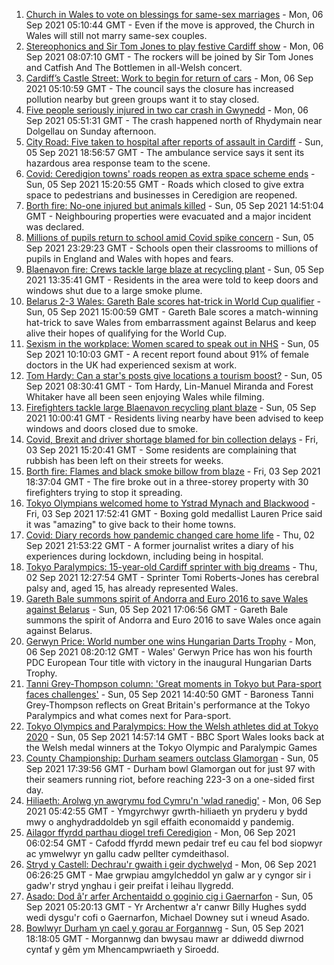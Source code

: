 1. [Church in Wales to vote on blessings for same-sex marriages](https://www.bbc.co.uk/news/uk-wales-58427926?at_medium=RSS&at_campaign=KARANGA) - Mon, 06 Sep 2021 05:10:44 GMT - Even if the move is approved, the Church in Wales will still not marry same-sex couples.
2. [Stereophonics and Sir Tom Jones to play festive Cardiff show](https://www.bbc.co.uk/news/uk-wales-58459802?at_medium=RSS&at_campaign=KARANGA) - Mon, 06 Sep 2021 08:07:10 GMT - The rockers will be joined by Sir Tom Jones and Catfish And The Bottlemen in all-Welsh concert.
3. [Cardiff’s Castle Street: Work to begin for return of cars](https://www.bbc.co.uk/news/uk-wales-58424596?at_medium=RSS&at_campaign=KARANGA) - Mon, 06 Sep 2021 05:10:59 GMT - The council says the closure has increased pollution nearby but green groups want it to stay closed.
4. [Five people seriously injured in two car crash in Gwynedd](https://www.bbc.co.uk/news/uk-wales-58459800?at_medium=RSS&at_campaign=KARANGA) - Mon, 06 Sep 2021 05:51:31 GMT - The crash happened north of Rhydymain near Dolgellau on Sunday afternoon.
5. [City Road: Five taken to hospital after reports of assault in Cardiff](https://www.bbc.co.uk/news/uk-wales-58457143?at_medium=RSS&at_campaign=KARANGA) - Sun, 05 Sep 2021 18:56:57 GMT - The ambulance service says it sent its hazardous area response team to the scene.
6. [Covid: Ceredigion towns' roads reopen as extra space scheme ends](https://www.bbc.co.uk/news/uk-wales-58427927?at_medium=RSS&at_campaign=KARANGA) - Sun, 05 Sep 2021 15:20:55 GMT - Roads which closed to give extra space to pedestrians and businesses in Ceredigion are reopened.
7. [Borth fire: No-one injured but animals killed](https://www.bbc.co.uk/news/uk-wales-58456296?at_medium=RSS&at_campaign=KARANGA) - Sun, 05 Sep 2021 14:51:04 GMT - Neighbouring properties were evacuated and a major incident was declared.
8. [Millions of pupils return to school amid Covid spike concern](https://www.bbc.co.uk/news/education-58419277?at_medium=RSS&at_campaign=KARANGA) - Sun, 05 Sep 2021 23:29:23 GMT - Schools open their classrooms to millions of pupils in England and Wales with hopes and fears.
9. [Blaenavon fire: Crews tackle large blaze at recycling plant](https://www.bbc.co.uk/news/uk-wales-58453650?at_medium=RSS&at_campaign=KARANGA) - Sun, 05 Sep 2021 13:35:41 GMT - Residents in the area were told to keep doors and windows shut due to a large smoke plume.
10. [Belarus 2-3 Wales: Gareth Bale scores hat-trick in World Cup qualifier](https://www.bbc.co.uk/sport/football/58372987?at_medium=RSS&at_campaign=KARANGA) - Sun, 05 Sep 2021 15:00:59 GMT - Gareth Bale scores a match-winning hat-trick to save Wales from embarrassment against Belarus and keep alive their hopes of qualifying for the World Cup.
11. [Sexism in the workplace: Women scared to speak out in NHS](https://www.bbc.co.uk/news/uk-wales-58408550?at_medium=RSS&at_campaign=KARANGA) - Sun, 05 Sep 2021 10:10:03 GMT - A recent report found about 91% of female doctors in the UK had experienced sexism at work.
12. [Tom Hardy: Can a star's posts give locations a tourism boost?](https://www.bbc.co.uk/news/uk-wales-58409878?at_medium=RSS&at_campaign=KARANGA) - Sun, 05 Sep 2021 08:30:41 GMT - Tom Hardy, Lin-Manuel Miranda and Forest Whitaker have all been seen enjoying Wales while filming.
13. [Firefighters tackle large Blaenavon recycling plant blaze](https://www.bbc.co.uk/news/uk-wales-58454122?at_medium=RSS&at_campaign=KARANGA) - Sun, 05 Sep 2021 10:00:41 GMT - Residents living nearby have been advised to keep windows and doors closed due to smoke.
14. [Covid, Brexit and driver shortage blamed for bin collection delays](https://www.bbc.co.uk/news/uk-wales-58440236?at_medium=RSS&at_campaign=KARANGA) - Fri, 03 Sep 2021 15:20:41 GMT - Some residents are complaining that rubbish has been left on their streets for weeks.
15. [Borth fire: Flames and black smoke billow from blaze](https://www.bbc.co.uk/news/uk-wales-58439504?at_medium=RSS&at_campaign=KARANGA) - Fri, 03 Sep 2021 18:37:04 GMT - The fire broke out in a three-storey property with 30 firefighters trying to stop it spreading.
16. [Tokyo Olympians welcomed home to Ystrad Mynach and Blackwood](https://www.bbc.co.uk/news/uk-wales-58442009?at_medium=RSS&at_campaign=KARANGA) - Fri, 03 Sep 2021 17:52:41 GMT - Boxing gold medallist Lauren Price said it was "amazing" to give back to their home towns.
17. [Covid: Diary records how pandemic changed care home life](https://www.bbc.co.uk/news/uk-wales-58429748?at_medium=RSS&at_campaign=KARANGA) - Thu, 02 Sep 2021 21:53:22 GMT - A former journalist writes a diary of his experiences during lockdown, including being in hospital.
18. [Tokyo Paralympics: 15-year-old Cardiff sprinter with big dreams](https://www.bbc.co.uk/news/uk-wales-58421065?at_medium=RSS&at_campaign=KARANGA) - Thu, 02 Sep 2021 12:27:54 GMT - Sprinter Tomi Roberts-Jones has cerebral palsy and, aged 15, has already represented Wales.
19. [Gareth Bale summons spirit of Andorra and Euro 2016 to save Wales against Belarus](https://www.bbc.co.uk/sport/football/58457163?at_medium=RSS&at_campaign=KARANGA) - Sun, 05 Sep 2021 17:06:56 GMT - Gareth Bale summons the spirit of Andorra and Euro 2016 to save Wales once again against Belarus.
20. [Gerwyn Price: World number one wins Hungarian Darts Trophy](https://www.bbc.co.uk/sport/darts/58446224?at_medium=RSS&at_campaign=KARANGA) - Mon, 06 Sep 2021 08:20:12 GMT - Wales' Gerwyn Price has won his fourth PDC European Tour title with victory in the inaugural Hungarian Darts Trophy.
21. [Tanni Grey-Thompson column: 'Great moments in Tokyo but Para-sport faces challenges'](https://www.bbc.co.uk/sport/disability-sport/58454896?at_medium=RSS&at_campaign=KARANGA) - Sun, 05 Sep 2021 14:40:50 GMT - Baroness Tanni Grey-Thompson reflects on Great Britain's performance at the Tokyo Paralympics and what comes next for Para-sport.
22. [Tokyo Olympics and Paralympics: How the Welsh athletes did at Tokyo 2020](https://www.bbc.co.uk/sport/wales/58454755?at_medium=RSS&at_campaign=KARANGA) - Sun, 05 Sep 2021 14:57:14 GMT - BBC Sport Wales looks back at the Welsh medal winners at the Tokyo Olympic and Paralympic Games
23. [County Championship: Durham seamers outclass Glamorgan](https://www.bbc.co.uk/sport/cricket/58456626?at_medium=RSS&at_campaign=KARANGA) - Sun, 05 Sep 2021 17:39:56 GMT - Durham bowl Glamorgan out for just 97 with their seamers running riot, before reaching 223-3 on a one-sided first day.
24. [Hiliaeth: Arolwg yn awgrymu fod Cymru'n 'wlad ranedig'](https://www.bbc.co.uk/newyddion/58425537?at_medium=RSS&at_campaign=KARANGA) - Mon, 06 Sep 2021 05:42:55 GMT - Ymgyrchwyr gwrth-hiliaeth yn pryderu y bydd mwy o anghydraddoldeb yn sgil effaith economaidd y pandemig.
25. [Ailagor ffyrdd parthau diogel trefi Ceredigion](https://www.bbc.co.uk/newyddion/58457625?at_medium=RSS&at_campaign=KARANGA) - Mon, 06 Sep 2021 06:02:54 GMT - Cafodd ffyrdd mewn pedair tref eu cau fel bod siopwyr ac ymwelwyr yn gallu cadw pellter cymdeithasol.
26. [Stryd y Castell: Dechrau'r gwaith i geir dychwelyd](https://www.bbc.co.uk/newyddion/58458172?at_medium=RSS&at_campaign=KARANGA) - Mon, 06 Sep 2021 06:26:25 GMT - Mae grwpiau amgylcheddol yn galw ar y cyngor sir i gadw'r stryd ynghau i geir preifat i leihau llygredd.
27. [Asado: Dod â'r arfer Archentaidd o goginio cig i Gaernarfon](https://www.bbc.co.uk/newyddion/58436632?at_medium=RSS&at_campaign=KARANGA) - Sun, 05 Sep 2021 05:20:13 GMT - Yr Archentwr a'r canwr Billy Hughes sydd wedi dysgu'r cofi o Gaernarfon, Michael Downey sut i wneud Asado.
28. [Bowlwyr Durham yn cael y gorau ar Forgannwg](https://www.bbc.co.uk/newyddion/58457626?at_medium=RSS&at_campaign=KARANGA) - Sun, 05 Sep 2021 18:18:05 GMT - Morgannwg dan bwysau mawr ar ddiwedd diwrnod cyntaf y gêm ym Mhencampwriaeth y Siroedd.
